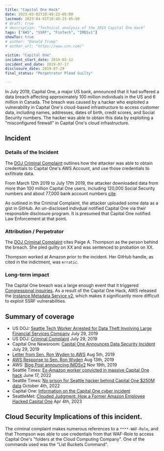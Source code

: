 ```yaml
---
title: "Capital One Hack"
date: 2023-03-02T10:49:23-05:00
lastmod: 2023-04-01T10:49:23-05:00
# draft: true
# description: "Technical analysis of the 2019 Capital One Hack"
tags: ["AWS", "SSRF", "FinTech", "IMDSv1"]
showToc: true
# author: "Donald Trump"
# author_url: "https://www.cnn.com/"

victim: "Capital One"
incident_start_date: 2019-03-12
incident_end_date: 2019-07-17
disclosure_date: 2019-07-29
final_status: "Perpetrator Plead Guilty"

---
```


In July 2019, Capital One, a major US bank, announced that it had suffered a data breach affecting approximately 100 million individuals in the US and 6 million in Canada. The breach was caused by a hacker who exploited a vulnerability in Capital One's cloud-based infrastructure to access customer data, including names, addresses, dates of birth, credit scores, and Social Security numbers. The hacker was able to obtain this data by exploiting a "misconfigured firewall" in Capital One's cloud infrastructure.

<!--more-->  <!-- This separates the synopsis from the main body -->

## Incident

### Details of the Incident
The [DOJ Criminal Complaint](thompson_complaint.pdf) outlines how the attacker was able to obtain credentials to Capital One's AWS Account, and use those credentials to exfiltrate data.

From March 12th 2019 to July 17th 2019, the attacker downloaded data from more than 100 million Capital One users, including 120,000 Social Security numbers and about 77,000 bank account numbers [cite](https://www.seattletimes.com/business/no-prison-for-seattle-hacker-behind-capital-one-250m-data-breach/).

As outlined in the Criminal Complaint, the attacker uploaded some data as a gist in GitHub. An un-disclosed indivdual notified Capital One via their responsible disclosure program. It is presumed that Capital One notified Law Enforcement at that point.


### Attribution / Perpetrator
The [DOJ Criminal Complaint](https://www.justice.gov/d9/press-releases/attachments/2019/07/29/thompson_complaint.pdf) cites Paige A. Thompson as the person behind the breach. She pled guilty on XX and was sentenced to probation on XX.

Thompson worked at Amazon prior to the incident. Her GitHub handle, as cited in the indictment, was `erratic`.

### Long-term impact

The Capital One breach was a large enough event that it triggered [Congressional inquiries](080519-Letter-to-Amazon-re-Capital-One-Hack.pdf). As a result of the Capital One Hack, AWS released the [Instance Metadata Service v2](https://docs.aws.amazon.com/AWSEC2/latest/UserGuide/configuring-instance-metadata-service.html), which makes it significantly more difficult to exploit SSRF vulnerabilities.

## Summary of coverage
* US DOJ: [Seattle Tech Worker Arrested for Data Theft Involving Large Financial Services Company](https://www.justice.gov/usao-wdwa/pr/seattle-tech-worker-arrested-data-theft-involving-large-financial-services-company) July 29, 2019
* US DOJ: [Criminal Complaint](https://www.justice.gov/d9/press-releases/attachments/2019/07/29/thompson_complaint.pdf) July 29, 2019
* Capital One Newsroom: [Capital One Announces Data Security Incident](https://www.capitalone.com/about/newsroom/capital-one-announces-data-security-incident/) July 29, 2019
* [Letter from Sen. Ron Wyden to AWS](https://www.wyden.senate.gov/imo/media/doc/081319%20Amazon%20Letter%20to%20Sen%20Wyden%20RE%20Consumer%20Data.pdf) Aug 5th, 2019
* [AWS Response to Sen. Ron Wyden](https://www.wyden.senate.gov/imo/media/doc/081319%20Amazon%20Letter%20to%20Sen%20Wyden%20RE%20Consumer%20Data.pdf) Aug 13th, 2019
* AWS: [Blog Post announcing IMDSv2](https://aws.amazon.com/blogs/security/defense-in-depth-open-firewalls-reverse-proxies-ssrf-vulnerabilities-ec2-instance-metadata-service/) Nov 19th, 2019
* Seattle Times: [Ex-Amazon worker convicted in massive Capital One hack](https://www.seattletimes.com/business/ex-amazon-worker-convicted-in-massive-capital-one-hack/) June 17, 2022
* Seattle Times: [No prison for Seattle hacker behind Capital One $250M data](https://www.seattletimes.com/business/no-prison-for-seattle-hacker-behind-capital-one-250m-data-breach/) October 4th, 2022
* Capital One: [Information on the Capital One cyber incident](https://www.capitalone.com/digital/facts2019/)
* SeattleMet: [Clouded Judgment: How a Former Amazon Employee Hacked Capital One](https://www.seattlemet.com/news-and-city-life/2023/04/how-a-former-amazon-web-services-employee-hacked-capital-one-paige-thompson-seattle) Apr 4th, 2023

## Cloud Security Implications of this incident.

The criminal complaint makes numerous references to a `****-WAF-Role`, and that Thompson was able to use credentials from that WAF-Role to access Capital One's "folders at the Cloud Computing Company". One of the commands used was the "List Buckets Command".


